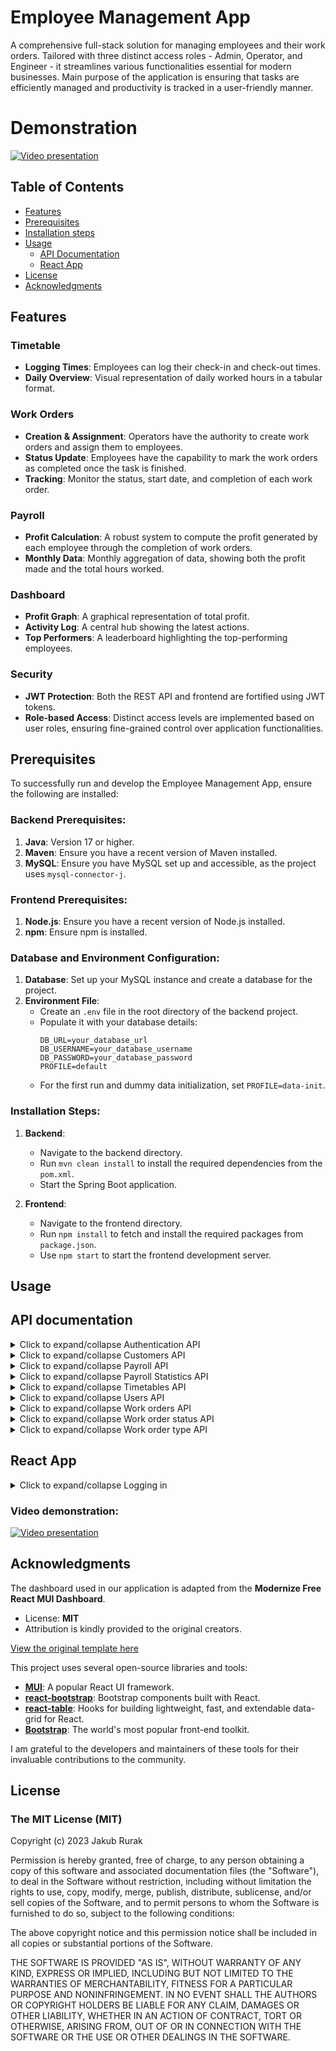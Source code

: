 # Employee Management App

A comprehensive full-stack solution for managing employees and their work orders. Tailored with three distinct access roles - Admin, Operator, and Engineer - it streamlines various functionalities essential for modern businesses.
Main purpose of the application is ensuring that tasks are efficiently managed and productivity is tracked in a user-friendly manner.

# Demonstration

[![Video presentation](http://img.youtube.com/vi/rKXFXcX8Xfw/0.jpg)](https://www.youtube.com/watch?v=rKXFXcX8Xfw)

## Table of Contents
- [Features](#features)
- [Prerequisites](#prerequisites)
- [Installation steps](#installation-steps)
- [Usage](#usage)
  - [API Documentation](#api-documentation)
  - [React App](#react-app)
- [License](#license)
- [Acknowledgments](#acknowledgments)

## Features

### Timetable
- **Logging Times**: Employees can log their check-in and check-out times.
- **Daily Overview**: Visual representation of daily worked hours in a tabular format.

### Work Orders
- **Creation & Assignment**: Operators have the authority to create work orders and assign them to employees.
- **Status Update**: Employees have the capability to mark the work orders as completed once the task is finished.
- **Tracking**: Monitor the status, start date, and completion of each work order.

### Payroll
- **Profit Calculation**: A robust system to compute the profit generated by each employee through the completion of work orders.
- **Monthly Data**: Monthly aggregation of data, showing both the profit made and the total hours worked.

### Dashboard
- **Profit Graph**: A graphical representation of total profit.
- **Activity Log**: A central hub showing the latest actions.
- **Top Performers**: A leaderboard highlighting the top-performing employees.

### Security
- **JWT Protection**: Both the REST API and frontend are fortified using JWT tokens.
- **Role-based Access**: Distinct access levels are implemented based on user roles, ensuring fine-grained control over application functionalities.

## Prerequisites

To successfully run and develop the Employee Management App, ensure the following are installed:

### Backend Prerequisites:

1. **Java**: Version 17 or higher.
2. **Maven**: Ensure you have a recent version of Maven installed.
3. **MySQL**: Ensure you have MySQL set up and accessible, as the project uses `mysql-connector-j`.

### Frontend Prerequisites:

1. **Node.js**: Ensure you have a recent version of Node.js installed.
2. **npm**: Ensure npm is installed.

### Database and Environment Configuration:

1. **Database**: Set up your MySQL instance and create a database for the project.
2. **Environment File**: 
   - Create an `.env` file in the root directory of the backend project.
   - Populate it with your database details:
     ```
     DB_URL=your_database_url
     DB_USERNAME=your_database_username
     DB_PASSWORD=your_database_password
     PROFILE=default
     ```
   - For the first run and dummy data initialization, set `PROFILE=data-init`.

### Installation Steps:

1. **Backend**:
   - Navigate to the backend directory.
   - Run `mvn clean install` to install the required dependencies from the `pom.xml`.
   - Start the Spring Boot application.

2. **Frontend**:
   - Navigate to the frontend directory.
   - Run `npm install` to fetch and install the required packages from `package.json`.
   - Use `npm start` to start the frontend development server.


## Usage

## API documentation

<details>
  <summary>Click to expand/collapse Authentication API</summary>

## Authentication API

**Base URL**: `/api/v1/auth`

- **Endpoint**: `/login`
  - **HTTP Method**: POST
  - **Description**: Authenticate a user and retrieve JWT token.
  - **Request Body**: 
    ```json
    {
      "emailId": "user@email.com",
      "password": "password123"
    }
    ```
  - **Response**: AuthResponseDTO containing the JWT token.

</details>
<details>
  <summary>Click to expand/collapse Customers API</summary>
  
## Customers API

**Base URL**: `/api/v1/customers`

### Endpoints:

- **Endpoint**: `/`
  - **HTTP Method**: GET
  - **Description**: Retrieve all customers.
  
- **Endpoint**: `/`
  - **HTTP Method**: POST
  - **Description**: Save a new customer.
  - **Request Body**: 
    ```json
    {
      "emailId": "...",
      "firstName": "...",
      "lastName": "...",
      "companyName": "..."
    }
    ```
  
- **Endpoint**: `/{id}`
  - **HTTP Method**: PUT
  - **Description**: Update an existing customer.
  - **Path Variable**: `id` (Customer ID)
  - **Request Body**: 
    ```json
    {
      "customerId": 1,
      "emailId": "...",
      "firstName": "...",
      "lastName": "...",
      "companyName": "..."
    }
    ```
</details>
<details>
  <summary>Click to expand/collapse Payroll API</summary>
  
## Payroll API

**Base URL**: `/api/v1/payroll`

- **Endpoint**: `/`
  - **HTTP Method**: GET
  - **Description**: Retrieve filtered payrolls based on userId and/or payrollMonth.
  - **Query Parameters**: `userId` (optional), `payrollMonth` (optional, format: `YYYY-MM-DD`)

</details>
<details>
  <summary>Click to expand/collapse Payroll Statistics API</summary>
  
## Payroll Statistics API

**Base URL**: `/api/v1/statistics`

### Endpoints:

- **Endpoint**: `/lastMonthProfit`
  - **HTTP Method**: GET
  - **Description**: Retrieve the total profit for the last month.

- **Endpoint**: `/totalProfit`
  - **HTTP Method**: GET
  - **Description**: Retrieve the total profit.

- **Endpoint**: `/top3EmployeesByHours/{year}/{month}`
  - **HTTP Method**: GET
  - **Description**: Retrieve the top 3 employees by hours worked for a specific month.
  - **Path Variables**: `year` (Year, e.g., 2023), `month` (Month, e.g., 12 for December)

- **Endpoint**: `/top3EmployeesByMoney/{year}/{month}`
  - **HTTP Method**: GET
  - **Description**: Retrieve the top 3 employees by money generated for a specific month.
  - **Path Variables**: `year` (Year, e.g., 2023), `month` (Month, e.g., 12 for December)

- **Endpoint**: `/monthly-earnings/last-two-years`
  - **HTTP Method**: GET
  - **Description**: Retrieve monthly earnings for the last two years.

- **Endpoint**: `/yearly/{year}`
  - **HTTP Method**: GET
  - **Description**: Retrieve yearly statistics for a specific year.
  - **Path Variable**: `year` (Year, e.g., 2023)

- **Endpoint**: `/monthly/{year}/{month}`
  - **HTTP Method**: GET
  - **Description**: Retrieve monthly statistics for a specific month of a specific year.
  - **Path Variables**: `year` (Year, e.g., 2023), `month` (Month, e.g., 12 for December)
</details>
<details>
  <summary>Click to expand/collapse Timetables API</summary>
  
## Timetables API
**Base URL**: `/api/v1/timetables`

### Endpoints:

- **Endpoint**: `""`
  - **HTTP Method**: GET
  - **Description**: Retrieve timetables based on filters provided.
  - **Query Parameters**: 
    - `userId` (optional): User's ID
    - `after` (optional): Retrieve timetables after this date
    - `before` (optional): Retrieve timetables before this date

- **Endpoint**: `"{userId}/checkin"`
  - **HTTP Method**: PUT
  - **Description**: Check in for a specific user.
  - **Path Variable**: `userId` (User's ID)

- **Endpoint**: `"{userId}/checkout"`
  - **HTTP Method**: PUT
  - **Description**: Check out for a specific user.
  - **Path Variable**: `userId` (User's ID)

- **Endpoint**: `"{userId}/checkin"`
  - **HTTP Method**: GET
  - **Description**: Retrieve check-in time for a specific user.
  - **Path Variable**: `userId` (User's ID)

- **Endpoint**: `"{userId}/checkout"`
  - **HTTP Method**: GET
  - **Description**: Retrieve check-out time for a specific user.
  - **Path Variable**: `userId` (User's ID)

- **Endpoint**: `"{userId}/{date}/editTimes"`
  - **HTTP Method**: PUT
  - **Description**: Edit check-in and check-out times for a specific user on a specific date.
  - **Path Variables**: 
    - `userId` (User's ID)
    - `date` (Date, e.g., 2023-09-21)
  - **Query Parameters**: 
    - `checkIn` (Check-in time, e.g., 09:00)
    - `checkOut` (Check-out time, e.g., 17:00)
</details>   
<details>
  <summary>Click to expand/collapse Users API</summary>
  
## Users API

**Base URL**: `/api/v1/users`

### Endpoints:

- **Endpoint**: `/amount`
  - **HTTP Method**: GET
  - **Description**: Retrieve the count of users excluding those with the role `Admin`.

- **Endpoint**: `""`
  - **HTTP Method**: GET
  - **Description**: Fetch a list of users.

- **Endpoint**: `/{userId}`
  - **HTTP Method**: GET
  - **Description**: Fetch a specific user by their ID.
  - **Path Variable**: `userId` (User's ID)

- **Endpoint**: `""`
  - **HTTP Method**: POST
  - **Description**: Save a new user.
  - **Request Body**: User details in JSON format.

- **Endpoint**: `/{userId}/generateTimetable`
  - **HTTP Method**: POST
  - **Description**: Generate a timetable for a specific user for the past year up to the next year.
  - **Path Variable**: `userId` (User's ID)

- **Endpoint**: `/{userId}`
  - **HTTP Method**: PUT
  - **Description**: Update user details.
  - **Path Variable**: `userId` (User's ID)
  - **Request Body**: User details in JSON format.

- **Endpoint**: `/by-email`
  - **HTTP Method**: GET
  - **Description**: Fetch a user by their email address.
  - **Query Parameter**: `emailId` (User's email address)
    
</details>
<details>
  <summary>Click to expand/collapse Work orders API</summary>
  
## Work orders API

**Base URL**: `/api/v1/workorders`

### Endpoints:

- **Endpoint**: `/amount`
  - **HTTP Method**: GET
  - **Description**: Retrieve the count of work orders. Optionally filter by `OrderStatus`.
  - **Query Parameter**: `status` (optional, `OrderStatus` enum value)

- **Endpoint**: `""`
  - **HTTP Method**: GET
  - **Description**: Fetch a list of filtered work orders.
  - **Query Parameters**:
    - `userId` (optional, User ID)
    - `after` (optional, Date filter, ISO format)
    - `before` (optional, Date filter, ISO format)
    - `status` (optional, `OrderStatus` enum value)

- **Endpoint**: `/active`
  - **HTTP Method**: GET
  - **Description**: Fetch a list of active work orders.
  - **Query Parameter**: `userId` (optional, User ID)

- **Endpoint**: `/{orderId}`
  - **HTTP Method**: GET
  - **Description**: Fetch a specific work order by its order ID.
  - **Path Variable**: `orderId` (Order's ID)

- **Endpoint**: `/batch`
  - **HTTP Method**: GET
  - **Description**: Fetch a batch of work orders by their order IDs.
  - **Query Parameter**: `orderIds` (List of order IDs)

- **Endpoint**: `/assign`
  - **HTTP Method**: PUT
  - **Description**: Assign a user to a specific work order.
  - **Query Parameters**:
    - `userId` (required, User ID)
    - `orderId` (required, Order ID)

- **Endpoint**: `/{orderId}`
  - **HTTP Method**: DELETE
  - **Description**: Delete a work order by its order ID.
  - **Path Variable**: `orderId` (Order's ID)

- **Endpoint**: `""`
  - **HTTP Method**: POST
  - **Description**: Create a new work order.
  - **Request Body**: Work order details in JSON format (`WorkOrderDTO`).

- **Endpoint**: `/{orderId}`
  - **HTTP Method**: PUT
  - **Description**: Update a specific work order by its order ID.
  - **Path Variable**: `orderId` (Order's ID)
  - **Request Body**: Work order details in JSON format (`WorkOrderDTO`).

- **Endpoint**: `/{orderId}/complete`
  - **HTTP Method**: PUT
  - **Description**: Complete a work order by its order ID.
  - **Path Variable**: `orderId` (Order's ID)

- **Endpoint**: `/recent`
  - **HTTP Method**: GET
  - **Description**: Fetch a list of recent work orders.

- **Endpoint**: `/profit-per-orderType`
  - **HTTP Method**: GET
  - **Description**: Get the profit per order type.
</details>
<details>
  <summary>Click to expand/collapse Work order status API</summary>
  
## WorkOrderStatus API

**Base URL**: `/api/v1/statustypes`

### Endpoints:

- **Endpoint**: `""`
  - **HTTP Method**: GET
  - **Description**: Retrieve all the available `OrderStatus` values.

---
</details>
<details>
  <summary>Click to expand/collapse Work order type API</summary>
  
## WorkOrderType API

**Base URL**: `/api/v1/ordertypes`

### Endpoints:

- **Endpoint**: `""`
  - **HTTP Method**: GET
  - **Description**: Fetch a list of all work order types.

- **Endpoint**: `""`
  - **HTTP Method**: POST
  - **Description**: Create a new work order type.
  - **Request Body**: Work order type details in JSON format (`OrderType`).

- **Endpoint**: `/{id}`
  - **HTTP Method**: PUT
  - **Description**: Edit an existing work order type by its ID.
  - **Path Variable**: `id` (OrderType's ID)
  - **Request Body**: Updated work order type details in JSON format (`OrderType`).
---
</details>

## React App

<details>
  <summary>Click to expand/collapse Logging in</summary>

### Logging In 

### Step 1: Navigate to the Login Page.
- Start by accessing the main page of our application.

### Step 2: Choose the User Role.
Select one of the user profiles based on your intended role:

#### Admin User:
- **Email**: `admin@yourcompany.com`
- **Password**: `adminPass`

#### Operator User:
- **Email**: `operator@yourcompany.com`
- **Password**: `operatorPass`

#### Engineer User:
- **Email**: `engineer@yourcompany.com`
- **Password**: `engineerPass`

### Step 3: Enter the Credentials.
Input the email and password for the user role you've chosen.

### Step 4: Click the "Login" Button.
You should now be redirected to the dashboard or main view of your chosen role.

> **Note**: These credentials are for demonstration and testing.
> 
</details>

### Video demonstration:

[![Video presentation](http://img.youtube.com/vi/tN4L_krZGnk/0.jpg)](https://www.youtube.com/watch?v=tN4L_krZGnk)

## Acknowledgments

The dashboard used in our application is adapted from the **Modernize Free React MUI Dashboard**. 

- License: **MIT**
- Attribution is kindly provided to the original creators.

[View the original template here](https://adminmart.com/product/modernize-free-react-mui-dashboard/)

This project uses several open-source libraries and tools:

- [**MUI**](https://mui.com/): A popular React UI framework.
- [**react-bootstrap**](https://react-bootstrap.github.io/): Bootstrap components built with React.
- [**react-table**](https://react-table.tanstack.com/): Hooks for building lightweight, fast, and extendable data-grid for React.
- [**Bootstrap**](https://getbootstrap.com/): The world's most popular front-end toolkit.

I am grateful to the developers and maintainers of these tools for their invaluable contributions to the community.

## License

### The MIT License (MIT)

Copyright (c) 2023 Jakub Rurak

Permission is hereby granted, free of charge, to any person obtaining a copy of this software and associated documentation files (the "Software"), to deal in the Software without restriction, including without limitation the rights to use, copy, modify, merge, publish, distribute, sublicense, and/or sell copies of the Software, and to permit persons to whom the Software is furnished to do so, subject to the following conditions:

The above copyright notice and this permission notice shall be included in all copies or substantial portions of the Software.

THE SOFTWARE IS PROVIDED "AS IS", WITHOUT WARRANTY OF ANY KIND, EXPRESS OR IMPLIED, INCLUDING BUT NOT LIMITED TO THE WARRANTIES OF MERCHANTABILITY, FITNESS FOR A PARTICULAR PURPOSE AND NONINFRINGEMENT. IN NO EVENT SHALL THE AUTHORS OR COPYRIGHT HOLDERS BE LIABLE FOR ANY CLAIM, DAMAGES OR OTHER LIABILITY, WHETHER IN AN ACTION OF CONTRACT, TORT OR OTHERWISE, ARISING FROM, OUT OF OR IN CONNECTION WITH THE SOFTWARE OR THE USE OR OTHER DEALINGS IN THE SOFTWARE.
